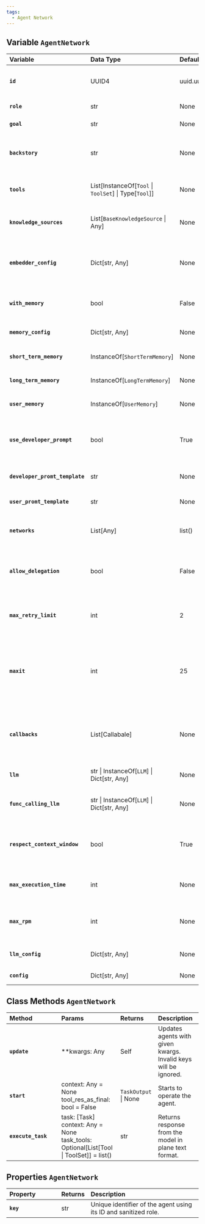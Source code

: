 ```yaml
---
tags:
  - Agent Network
---
```


## Variable `AgentNetwork`


| <div style="width:160px">**Variable**</div> | **Data Type** | **Default** | **Nullable** | **Description** |
| :---               | :---  | :--- | :--- | :--- |
| **`id`**   | UUID4 | uuid.uuid4() | False | Stores auto-generated ID as identifier. Not editable. |
| **`role`**   | str | None | False | Stores a role of the agent. |
| **`goal`**   | str | None | False | Stores a goal of the agent. |
| **`backstory`**  | str | None | True | Stores backstory of the agent. Utilized as system prompt. |
| **`tools`**  | List[InstanceOf[`Tool` \| `ToolSet`] \| Type[`Tool`]] | None | True | Stores tools to be used when executing a task. |
| **`knowledge_sources`**  | List[`BaseKnowledgeSource` \| Any] | None | True | Stores knowledge sources in text, file path, or url. |
| **`embedder_config`** | Dict[str, Any] | None | True | Stores embedding configuration for storing knowledge sources. |
| **`with_memory`** | bool | False | - | Whether to store tasks and results in memory. |
| **`memory_config`** |  Dict[str, Any] | None | True | Stores configuration of the memory. |
| **`short_term_memory`** | InstanceOf[`ShortTermMemory`] | None | True | Stores `ShortTermMemory` object. |
| **`long_term_memory`** | InstanceOf[`LongTermMemory`] | None | True | Stores `LongTermMemory` object. |
| **`user_memory`** | InstanceOf[`UserMemory`] | None | True | Stores `UserMemory` object. |
| **`use_developer_prompt`** |  bool | True | - | Whether to use the system (developer) prompt when calling the model. |
| **`developer_promt_template`** | str | None | True | File path to the prompt template. |
| **`user_promt_template`** | str | None | True | File path to the prompt template. |
| **`networks`** | List[Any] | list() | True | Stores a list of agent networks that the agent belongs to. |
| **`allow_delegation`** | bool | False | - | Whether the agent can delegate assinged tasks to another agent. |
| **`max_retry_limit`** | int | 2 | - | Maximum number of retries when the task execution failed. |
| **`maxit`** | int | 25 | - | Maximum number of total optimization loops conducted when an error occues during the task execution. |
| **`callbacks`** | List[Callabale] | None | True | Stores a list of callback functions that must be called after every task execution completed.|
| **`llm`** | str \| InstanceOf[`LLM`] \| Dict[str, Any] | None | False | Stores the main model that the agent runs on. |
| **`func_calling_llm`** | str \| InstanceOf[`LLM`] \| Dict[str, Any] | None | False | Stores the function calling model that the agent runs on. |
| **`respect_context_window`** | bool | True | - | Whether to follow the main model's maximum context window size. |
| **`max_execution_time`** | int | None | True | Stores maximum execution time in seconds. |
| **`max_rpm`** | int | None | True | Stores maximum number of requests per minute. |
| **`llm_config`** | Dict[str, Any] | None | True | Stores configuration of `LLM` object. |
| **`config`** | Dict[str, Any] | None | True | Stores model config. |


## Class Methods `AgentNetwork`

| <div style="width:120px">**Method**</div> | **Params** | **Returns** | **Description** |
| :---               | :---  | :--- | :--- |
| **`update`** | **kwargs: Any  | Self | Updates agents with given kwargs. Invalid keys will be ignored. |
| **`start`** | context: Any = None <br> tool_res_as_final: bool = False  | `TaskOutput` \| None  | Starts to operate the agent. |
| **`execute_task`** | task: [Task] <br> context: Any = None <br> task_tools: Optional[List[Tool \| ToolSet]] = list() | str | Returns response from the model in plane text format. |



## Properties `AgentNetwork`

| <div style="width:120px">**Property**</div> | **Returns** | **Description** |
| :---               | :---  | :--- |
| **`key`** | str | Unique identifier of the agent using its ID and sanitized role. |
